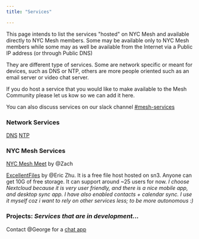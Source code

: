 ```yaml
---
title: "Services"

---
```


This page intends to list the services "hosted" on NYC Mesh and available directly to NYC Mesh members. Some may be available only to NYC Mesh members while some may as well be available from the Internet via a Public IP address (or through Public DNS)

They are different type of services. Some are network specific or meant for devices, such as DNS or NTP, others are more people oriented such as an email server or video chat server. 

If you do host a service that you would like to make available to the Mesh Community please let us kow so we can add it here.

You can also discuss services on our slack channel [#mesh-services](https://slack.nycmesh.net/)

### **Network Services**

[DNS](/networking/dns/)
[NTP](/networking/ntp/)


### **NYC Mesh Services**

[NYC Mesh Meet](https://meet.nycmesh.net/) by @Zach

[ExcellentFiles](https://excellent.nyc) by @Eric Zhu. 
It is a free file host hosted on sn3. Anyone can get 10G of free storage. It can support around ~25 users for now.
*I choose Nextcloud because it is very user friendly, and there is a nice mobile app, and desktop sync app. I have also enabled contacts + calendar sync. I use it myself coz i want to rely on other services less; to be more autonomous :)*


### **Projects:**  *Services that are in development...*

Contact @George for a [chat app](https://github.com/maybejustmaybe/mesh-chat)


